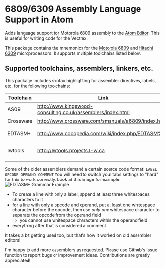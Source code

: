 # 6809/6309 Assembly Language Support in Atom

Adds language support for Motorola 6809 assembly to the [Atom Editor](https://atom.io). This is useful for writing code for the Vectrex.

This package contains the mnemonics for the
[Motorola 6809](https://en.wikipedia.org/wiki/Motorola_6809) and
[Hitachi 6309](https://en.wikipedia.org/wiki/Hitachi_6309)
microprocessors. It supports multiple toolchains listed below.

## Supported toolchains, assemblers, linkers, etc.

This package includes syntax highlighting for assembler directives, labels, etc. for the following toolchains:

Toolchain | Link | 6809 | 6309 | Platforms
----------|------|------|------|-----------
AS09 | http://www.kingswood-consulting.co.uk/assemblers/index.html | :heavy_check_mark: | :heavy_check_mark: | Linux, Windows
Crossware | http://www.crossware.com/smanuals/a6809/index.html | :heavy_check_mark: | :heavy_multiplication_x: | Windows
EDTASM+ | http://www.cocopedia.com/wiki/index.php/EDTASM%2B | :heavy_check_mark: | :heavy_multiplication_x: | TRS-80/COCO
lwtools | http://lwtools.projects.l-w.ca | :heavy_check_mark: | :heavy_check_mark: | Linux, Mac, Windows

Some of the older assemblers demand a certain source code format:
`LABEL OPCODE OPERAND COMMENT`
You will need to switch your tabs settings to "hard" for this to work correctly. Look at this image for example:
![EDTASM+ Grammar Example](https://imgur.com/a/oLwqeE1)
* To create a line with only a label, append at least three whitespaces characters to it
* for a line with only a opcode and operand, put at least one whitespace character before the opcode, then use *only one* whitespace character to separate the opcode from the operand field
    * you cannot use whitespace characters within the operand field
* everything after that is considered a comment

It takes a bit getting used too, but that's how it worked on old assembler editors!

I'm happy to add more assemblers as requested. Please use Github's issue function to report bugs or improvement ideas. Contributions are greatly appreciated!
